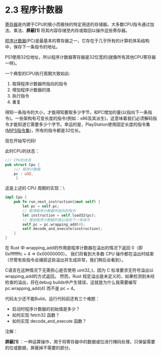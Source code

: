 # 2.3 程序计数器

[寄存器](https://zh.wikipedia.org/wiki/%E5%AF%84%E5%AD%98%E5%99%A8)是内建于CPU的极小而极快的特定用途的存储器。大多数CPU指令通过加法、乘法、**屏蔽\[1]** 将其内容存储至内存或取回以操作这些寄存器。

[程序计数器](https://zh.wikipedia.org/wiki/%E7%A8%8B%E5%BC%8F%E8%A8%88%E6%95%B8%E5%99%A8)(PC)是最基本的寄存器之一，它存在于几乎所有的计算机体系结构中，保存下一条指令的地址。

PS1使用32位地址，所以程序计数器寄存器是32位宽的(就像所有其他CPU寄存器一样)。

一个典型的CPU执行周期大致如此:

1. 取得程序计数器所指向的指令
2. 增加程序计数器的值
3. 执行指令
4. 重复

得知一条指令的大小，才能得知要取多少字节，和PC增加的量(以指向下一条指令)。一些架构有可变长度的指令(例如：x86及其派生)，这意味着我们必须解码指令才能知道它需要多少个字节。幸运的是，PlayStation使用固定长度的指令集([MIPS指令集](https://zh.wikipedia.org/wiki/MIPS%E6%9E%B6%E6%A7%8B))，所有的指令都是32位长。

现在开始写代码!

此时CPU的状态：

```rust
/// CPU的状态
pub struct Cpu {
    /// 程序计数器
    pc : u32,
     }
```

这是上述的 CPU 周期的实现：\\

```rust
impl Cpu {
    pub fn run_next_instruction(&mut self) {
        let pc = self.pc;
        // 取得程序计数器所指向的指令
        let instruction = self.load32(pc);
        // 增加程序计数器的值以指向下一条指令
        self.pc = pc.wrapping_add(4);
        self.decode_and_execute(instruction);
    }
}
```

在 Rust 中 wrapping\_add的作用是程序计数器在溢出的情况下返回 0（即 0xfffffffc + 4 => 0x00000000）。 我们将看到大多数 CPU 操作都在溢出时结束（尽管有些指令会捕获这些溢出并生成异常，我们稍后会看到）。

C语言在这种情况下无需担心是否使用 uint32\_t，因为 C 标准要求无符号溢出以wrapping\_add的方式返回。 然而，Rust 规定溢出是未定义的，如果检测到未经检查的溢出，将在debug builds中产生错误，这就是为什么我需要编写 pc.wrapping\_add(4) 而不是 pc + 4。

代码太少还不能Build，运行代码前还有三个难题：

* 启动时程序计数器的初始值是多少？
* 如何实现 fetch32 函数？
* 如何实现 decode\_and\_execute 函数？

注解：

**屏蔽\[1]** ：一种运算操作，用于将寄存器中的数据或位进行掩码处理，只保留需要的位或数据，屏蔽掉不需要的部分。
